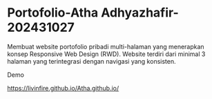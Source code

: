 # Portofolio-Atha Adhyazhafir-202431027

Membuat website portofolio pribadi multi-halaman yang menerapkan konsep Responsive Web Design (RWD). Website terdiri dari minimal 3 halaman yang terintegrasi dengan navigasi yang konsisten.


Demo

https://livinfire.github.io/Atha.github.io/
